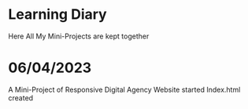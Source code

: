 # Learning Diary

Here All My Mini-Projects are kept together 

# 06/04/2023

A Mini-Project of Responsive Digital Agency Website started
Index.html created
